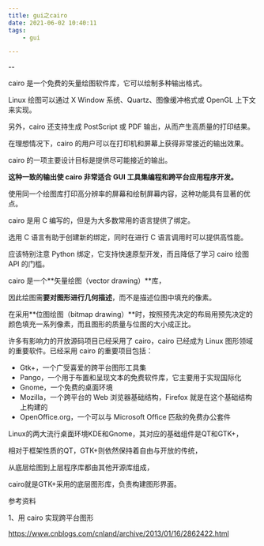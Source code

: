 ```yaml
---
title: gui之cairo
date: 2021-06-02 10:40:11
tags:
	- gui

---
```


--

cairo 是一个免费的矢量绘图软件库，它可以绘制多种输出格式。

Linux 绘图可以通过 X Window 系统、Quartz、图像缓冲格式或 OpenGL 上下文来实现。

另外，cairo 还支持生成 PostScript 或 PDF 输出，从而产生高质量的打印结果。

在理想情况下，cairo 的用户可以在打印机和屏幕上获得非常接近的输出效果。

cairo 的一项主要设计目标是提供尽可能接近的输出。

**这种一致的输出使 cairo 非常适合 GUI 工具集编程和跨平台应用程序开发。**

使用同一个绘图库打印高分辨率的屏幕和绘制屏幕内容，这种功能具有显著的优点。



cairo 是用 C 编写的，但是为大多数常用的语言提供了绑定。

选用 C 语言有助于创建新的绑定，同时在进行 C 语言调用时可以提供高性能。

应该特别注意 Python 绑定，它支持快速原型开发，而且降低了学习 cairo 绘图 API 的门槛。



cairo 是一个**矢量绘图（vector drawing）**库，

因此绘图需**要对图形进行几何描述**，而不是描述位图中填充的像素。

在采用**位图绘图（bitmap drawing）**时，按照预先决定的布局用预先决定的颜色填充一系列像素，而且图形的质量与位图的大小成正比。



许多有影响力的开放源码项目已经采用了 cairo，cairo 已经成为 Linux 图形领域的重要软件。已经采用 cairo 的重要项目包括：

- Gtk+，一个广受喜爱的跨平台图形工具集
- Pango，一个用于布置和呈现文本的免费软件库，它主要用于实现国际化
- Gnome，一个免费的桌面环境
- Mozilla，一个跨平台的 Web 浏览器基础结构，Firefox 就是在这个基础结构上构建的
- OpenOffice.org，一个可以与 Microsoft Office 匹敌的免费办公套件



Linux的两大流行桌面环境KDE和Gnome，其对应的基础组件是QT和GTK+，

相对于框架性质的QT，GTK+则依然保持着自由与开放的传统，

从底层绘图到上层程序库都由其他开源库组成，

cairo就是GTK+采用的底层图形库，负责构建图形界面。





参考资料

1、用 cairo 实现跨平台图形

https://www.cnblogs.com/cnland/archive/2013/01/16/2862422.html

